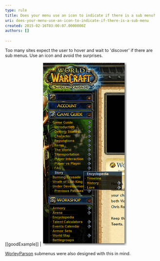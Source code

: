 ```yaml
---
type: rule
title: Does your menu use an icon to indicate if there is a sub menu?
uri: does-your-menu-use-an-icon-to-indicate-if-there-is-a-sub-menu
created: 2015-02-16T03:00:07.0000000Z
authors: []

---
```


Too many sites expect the user to hover and wait to       'discover' if there are sub menus. Use an icon and avoid the       surprises.
 
[[goodExample]]
| ![ Good Example - This menu clearly shows which items have submenus](../../assets/SubmenusHaveIcons_Good.gif)

[WorleyParson](http://www.worleyparsons.com/csg/infrastructureandenvironment/resource_infrastructure/Pages/default.aspx) submenus were also designed with this in mind.
